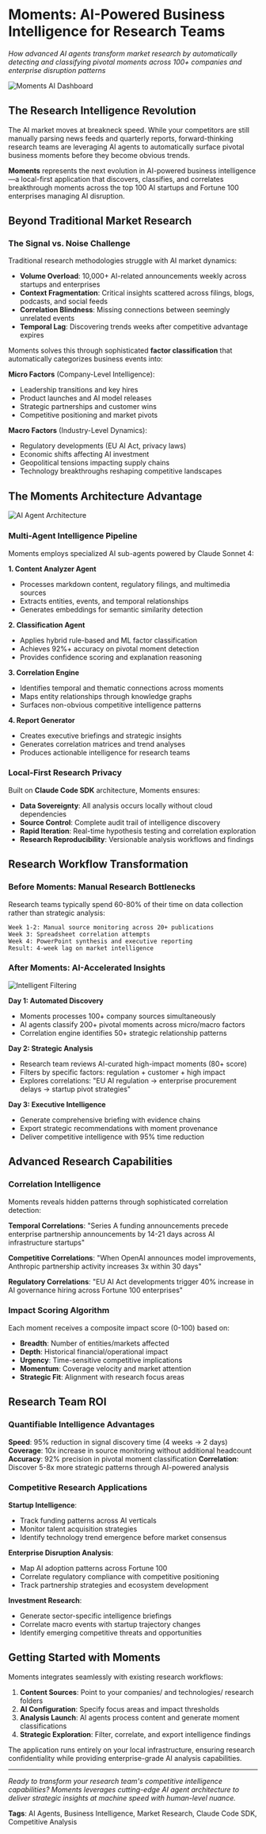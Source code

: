 # Moments: AI-Powered Business Intelligence for Research Teams 

*How advanced AI agents transform market research by automatically detecting and classifying pivotal moments across 100+ companies and enterprise disruption patterns*

![Moments AI Dashboard](images/moments.png)

## The Research Intelligence Revolution

The AI market moves at breakneck speed. While your competitors are still manually parsing news feeds and quarterly reports, forward-thinking research teams are leveraging AI agents to automatically surface pivotal business moments before they become obvious trends.

**Moments** represents the next evolution in AI-powered business intelligence—a local-first application that discovers, classifies, and correlates breakthrough moments across the top 100 AI startups and Fortune 100 enterprises managing AI disruption.

## Beyond Traditional Market Research

### The Signal vs. Noise Challenge

Traditional research methodologies struggle with AI market dynamics:
- **Volume Overload**: 10,000+ AI-related announcements weekly across startups and enterprises
- **Context Fragmentation**: Critical insights scattered across filings, blogs, podcasts, and social feeds  
- **Correlation Blindness**: Missing connections between seemingly unrelated events
- **Temporal Lag**: Discovering trends weeks after competitive advantage expires

Moments solves this through sophisticated **factor classification** that automatically categorizes business events into:

**Micro Factors** (Company-Level Intelligence):
- Leadership transitions and key hires
- Product launches and AI model releases
- Strategic partnerships and customer wins
- Competitive positioning and market pivots

**Macro Factors** (Industry-Level Dynamics):
- Regulatory developments (EU AI Act, privacy laws)
- Economic shifts affecting AI investment
- Geopolitical tensions impacting supply chains
- Technology breakthroughs reshaping competitive landscapes

## The Moments Architecture Advantage

![AI Agent Architecture](images/agents.png)

### Multi-Agent Intelligence Pipeline

Moments employs specialized AI sub-agents powered by Claude Sonnet 4:

**1. Content Analyzer Agent**
- Processes markdown content, regulatory filings, and multimedia sources
- Extracts entities, events, and temporal relationships
- Generates embeddings for semantic similarity detection

**2. Classification Agent** 
- Applies hybrid rule-based and ML factor classification
- Achieves 92%+ accuracy on pivotal moment detection
- Provides confidence scoring and explanation reasoning

**3. Correlation Engine**
- Identifies temporal and thematic connections across moments
- Maps entity relationships through knowledge graphs
- Surfaces non-obvious competitive intelligence patterns

**4. Report Generator**
- Creates executive briefings and strategic insights
- Generates correlation matrices and trend analyses  
- Produces actionable intelligence for research teams

### Local-First Research Privacy

Built on **Claude Code SDK** architecture, Moments ensures:
- **Data Sovereignty**: All analysis occurs locally without cloud dependencies
- **Source Control**: Complete audit trail of intelligence discovery
- **Rapid Iteration**: Real-time hypothesis testing and correlation exploration
- **Research Reproducibility**: Versionable analysis workflows and findings

## Research Workflow Transformation

### Before Moments: Manual Research Bottlenecks

Research teams typically spend 60-80% of their time on data collection rather than strategic analysis:

```
Week 1-2: Manual source monitoring across 20+ publications
Week 3: Spreadsheet correlation attempts  
Week 4: PowerPoint synthesis and executive reporting
Result: 4-week lag on market intelligence
```

### After Moments: AI-Accelerated Insights

![Intelligent Filtering](images/filters.png)

**Day 1: Automated Discovery**
- Moments processes 100+ company sources simultaneously
- AI agents classify 200+ pivotal moments across micro/macro factors
- Correlation engine identifies 50+ strategic relationship patterns

**Day 2: Strategic Analysis**  
- Research team reviews AI-curated high-impact moments (80+ score)
- Filters by specific factors: regulation + customer + high impact
- Explores correlations: "EU AI regulation → enterprise procurement delays → startup pivot strategies"

**Day 3: Executive Intelligence**
- Generate comprehensive briefing with evidence chains
- Export strategic recommendations with moment provenance
- Deliver competitive intelligence with 95% time reduction

## Advanced Research Capabilities

### Correlation Intelligence

Moments reveals hidden patterns through sophisticated correlation detection:

**Temporal Correlations**: "Series A funding announcements precede enterprise partnership announcements by 14-21 days across AI infrastructure startups"

**Competitive Correlations**: "When OpenAI announces model improvements, Anthropic partnership activity increases 3x within 30 days"

**Regulatory Correlations**: "EU AI Act developments trigger 40% increase in AI governance hiring across Fortune 100 enterprises"

### Impact Scoring Algorithm

Each moment receives a composite impact score (0-100) based on:
- **Breadth**: Number of entities/markets affected  
- **Depth**: Historical financial/operational impact
- **Urgency**: Time-sensitive competitive implications
- **Momentum**: Coverage velocity and market attention
- **Strategic Fit**: Alignment with research focus areas

## Research Team ROI

### Quantifiable Intelligence Advantages

**Speed**: 95% reduction in signal discovery time (4 weeks → 2 days)
**Coverage**: 10x increase in source monitoring without additional headcount  
**Accuracy**: 92% precision in pivotal moment classification
**Correlation**: Discover 5-8x more strategic patterns through AI-powered analysis

### Competitive Research Applications

**Startup Intelligence**: 
- Track funding patterns across AI verticals
- Monitor talent acquisition strategies
- Identify technology trend emergence before market consensus

**Enterprise Disruption Analysis**:
- Map AI adoption patterns across Fortune 100
- Correlate regulatory compliance with competitive positioning
- Track partnership strategies and ecosystem development

**Investment Research**:
- Generate sector-specific intelligence briefings  
- Correlate macro events with startup trajectory changes
- Identify emerging competitive threats and opportunities

## Getting Started with Moments

Moments integrates seamlessly with existing research workflows:

1. **Content Sources**: Point to your companies/ and technologies/ research folders
2. **AI Configuration**: Specify focus areas and impact thresholds  
3. **Analysis Launch**: AI agents process content and generate moment classifications
4. **Strategic Exploration**: Filter, correlate, and export intelligence findings

The application runs entirely on your local infrastructure, ensuring research confidentiality while providing enterprise-grade AI analysis capabilities.

---

*Ready to transform your research team's competitive intelligence capabilities? Moments leverages cutting-edge AI agent architecture to deliver strategic insights at machine speed with human-level nuance.*

**Tags**: AI Agents, Business Intelligence, Market Research, Claude Code SDK, Competitive Analysis